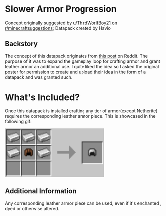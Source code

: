 # Slower Armor Progression

Concept originally suggested by [u/ThirdWorlfBoy21 on r/minecraftsuggestions](https://www.reddit.com/r/minecraftsuggestions/comments/10ntllr/making_leather_armor_useful/?utm_source=share&utm_medium=ios_app&utm_name=iossmf); Datapack created by Havio

## Backstory

The concept of this datapack originates from [this post](https://www.reddit.com/r/minecraftsuggestions/comments/10ntllr/making_leather_armor_useful/?utm_source=share&utm_medium=ios_app&utm_name=iossmf) on Reddit. The purpose of it was to expand the gameplay loop for crafting armor and grant leather armor an additional use. I quite liked the idea so I asked the original poster for permission to create and upload their idea in the form of a datapack and was granted such.

# What's Included?

Once this datapack is installed crafting any tier of armor(except Netherite) requires the corresponding leather armor piece. This is showcased in the following gif:

<img src="https://github.com/Havio1/slower-armor-progression/blob/master/images/slower-armor-progression-crafting.gif?raw=false" width="318" height="156" />

## Additional Information

Any corresponding leather armor piece can be used, even if it's enchanted , dyed or otherwise altered.
